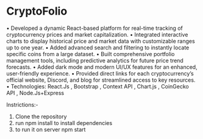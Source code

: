 # CryptoFolio
• Developed a dynamic React-based platform for real-time tracking of cryptocurrency prices and market
capitalization.
• Integrated interactive charts to display historical price and market data with customizable ranges up to one year.
• Added advanced search and filtering to instantly locate specific coins from a large dataset.
• Built comprehensive portfolio management tools, including predictive analytics for future price trend forecasts.
• Added dark mode and modern UI/UX features for an enhanced, user-friendly experience.
• Provided direct links for each cryptocurrency’s official website, Discord, and blog for streamlined access to key
resources.
• Technologies: React.Js , Bootstrap , Context API , Chart.js , CoinGecko API , Node.Js+Express

Instrictions:-
1) Clone the repository
2) run npm install to install dependencies
3) to run it on server npm start
